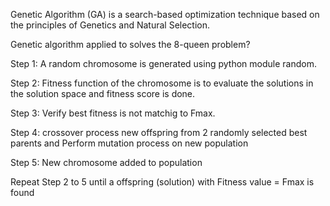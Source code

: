 Genetic Algorithm (GA) is a search-based optimization technique based on the principles of Genetics and Natural Selection.

Genetic algorithm applied to solves the 8-queen problem?

Step 1: A random chromosome is generated using python module random.

Step 2: Fitness function  of the chromosome is to evaluate the solutions in the solution space and fitness score is done.

Step 3: Verify best fitness is not matchig to Fmax.

Step 4: crossover  process new offspring from 2 randomly selected best parents and Perform mutation process on new population 

Step 5: New chromosome added to population

Repeat Step 2 to 5 until a offspring  (solution) with Fitness value = Fmax is found
